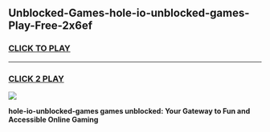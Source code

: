 
## Unblocked-Games-hole-io-unblocked-games-Play-Free-2x6ef
<h3>
<a href="https://premium76.site?title=hole-io-unblocked-games&ref=09A">CLICK TO PLAY</a></h3>
<hr>

<h3>
<a href="https://premium76.site?title=hole-io-unblocked-games&ref=09A">CLICK 2 PLAY</a>
  
</h3>

<a href="https://premium76.site?title=hole-io-unblocked-games&ref=09A"><img src="https://clearcache.store/games.png"></a>


**hole-io-unblocked-games games unblocked: Your Gateway to Fun and Accessible Online Gaming**
